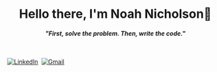 <p>
  <h1 align="center"><b>Hello there, I'm Noah Nicholson👋</b></h1>
</p>

<p>
  <h4 align="center"><b><i>"First, solve the problem. Then, write the code."</i></b></h4>
</p>


<p align="center">
<br>

<a href="https://www.linkedin.com/in/noahnicholson/"><img src="https://img.shields.io/badge/linkedin-%230077B5.svg?&style=for-the-badge&logo=linkedin&logoColor=white" alt="LinkedIn" /></a>&nbsp;
<a href="mailto:noahnicholson239@yahoo.com@yahoo.com?subject=Hello%20Noah"><img src="https://img.shields.io/badge/gmail-%23D14836.svg?&style=for-the-badge&logo=gmail&logoColor=white" alt="Gmail"/></a>&nbsp;


